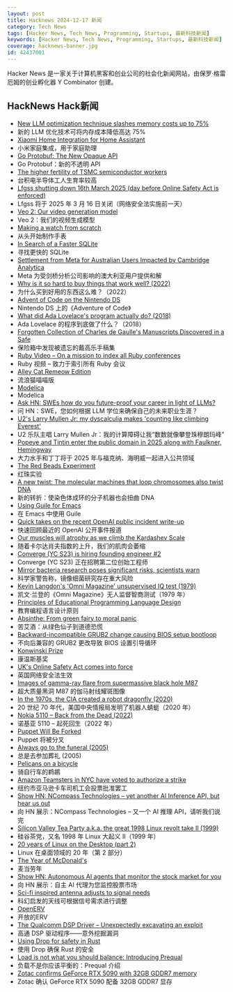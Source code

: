 ```yaml
---
layout: post
title: Hacknews 2024-12-17 新闻
category: Tech News
tags: [Hacker News, Tech News, Programming, Startups, 最新科技新闻]
keywords: [Hacker News, Tech News, Programming, Startups, 最新科技新闻]
coverage: hacknews-banner.jpg
id: 42437001
---
```


Hacker News 是一家关于计算机黑客和创业公司的社会化新闻网站，由保罗·格雷厄姆的创业孵化器 Y Combinator 创建。

## HackNews Hack新闻

- [New LLM optimization technique slashes memory costs up to 75%](https://venturebeat.com/ai/new-llm-optimization-technique-slashes-memory-costs-up-to-75/)
- 新的 LLM 优化技术可将内存成本降低高达 75%
- [Xiaomi Home Integration for Home Assistant](https://github.com/XiaoMi/ha_xiaomi_home)
- 小米家庭集成，用于家庭助理
- [Go Protobuf: The New Opaque API](https://go.dev/blog/protobuf-opaque)
- Go Protobuf：新的不透明 API
- [The higher fertility of TSMC semiconductor workers](https://www.boomcampaign.org/p/on-the-higher-fertility-of-semiconductor)
- 台积电半导体工人生育率较高
- [Lfgss shutting down 16th March 2025 (day before Online Safety Act is enforced)](https://www.lfgss.com/conversations/401475/)
- Lfgss 将于 2025 年 3 月 16 日关闭（网络安全法实施前一天）
- [Veo 2: Our video generation model](https://deepmind.google/technologies/veo/veo-2/)
- Veo 2：我们的视频生成模型
- [Making a watch from scratch](https://old.reddit.com/r/watchmaking/comments/1gvdmyo/i_made_a_watch_from_scratch_link_to_the_build/)
- 从头开始制作手表
- [In Search of a Faster SQLite](https://avi.im/blag/2024/faster-sqlite/)
- 寻找更快的 SQLite
- [Settlement from Meta for Australian Users Impacted by Cambridge Analytica](https://www.oaic.gov.au/news/media-centre/landmark-settlement-of-$50m-from-meta-for-australian-users-impacted-by-cambridge-analytica-incident)
- Meta 为受剑桥分析公司影响的澳大利亚用户提供和解
- [Why is it so hard to buy things that work well? (2022)](https://danluu.com/nothing-works/)
- 为什么买到好用的东西这么难？（2022）
- [Advent of Code on the Nintendo DS](https://sailor.li/aocnds.html)
- Nintendo DS 上的《Adventure of Code》
- [What did Ada Lovelace's program actually do? (2018)](https://twobithistory.org/2018/08/18/ada-lovelace-note-g.html)
- Ada Lovelace 的程序到底做了什么？（2018）
- [Forgotten Collection of Charles de Gaulle's Manuscripts Discovered in a Safe](https://www.smithsonianmag.com/smart-news/a-forgotten-collection-of-charles-de-gaulles-personal-letters-speeches-and-manuscripts-has-been-discovered-in-a-safe-180985666/)
- 保险箱中发现被遗忘的戴高乐手稿集
- [Ruby Video – On a mission to index all Ruby conferences](https://www.rubyvideo.dev/)
- Ruby 视频 – 致力于索引所有 Ruby 会议
- [Alley Cat Remeow Edition](https://www.joflof.com/alley.html)
- 流浪猫喵喵版
- [Modelica](https://modelica.org/)
- Modelica
- [Ask HN: SWEs how do you future-proof your career in light of LLMs?]()
- 问 HN：SWE，您如何根据 LLM 学位来确保自己的未来职业生涯？
- [U2's Larry Mullen Jr: my dyscalculia makes 'counting like climbing Everest'](https://www.thetimes.com/culture/music/article/larry-mullen-jr-u2-dyscalculia-mxlwq5swz)
- U2 乐队主唱 Larry Mullen Jr：我的计算障碍让我“数数就像攀登珠穆朗玛峰”
- [Popeye and Tintin enter the public domain in 2025 along with Faulkner, Hemingway](https://apnews.com/article/public-domain-2025-popeye-tintin-e71ca89b7a430e68e66a7c6ce45a98eb)
- 大力水手和丁丁将于 2025 年与福克纳、海明威一起进入公共领域
- [The Red Beads Experiment](https://medium.com/make-work-better/w-edwards-demings-red-beads-experiment-dea18bfc2aba)
- 红珠实验
- [A new twist: The molecular machines that loop chromosomes also twist DNA](https://phys.org/news/2024-12-molecular-machines-loop-chromosomes-dna.html)
- 新的转折：使染色体成环的分子机器也会扭曲 DNA
- [Using Guile for Emacs](https://lwn.net/SubscriberLink/1001645/b1e4453a8c6c16d7/)
- 在 Emacs 中使用 Guile
- [Quick takes on the recent OpenAI public incident write-up](https://surfingcomplexity.blog/2024/12/14/quick-takes-on-the-recent-openai-public-incident-write-up/)
- 快速回顾最近的 OpenAI 公开事件报道
- [Our muscles will atrophy as we climb the Kardashev Scale](https://solmaz.io/our-muscles-will-atrophy)
- 随着卡尔达肖夫指数的上升，我们的肌肉会萎缩
- [Converge (YC S23) is hiring founding engineer #2](https://www.ycombinator.com/companies/converge/jobs/GQWZ40Z-founding-engineer-2-at-1m-arr)
- Converge (YC S23) 正在招聘第二位创始工程师
- [Mirror bacteria research poses significant risks, scientists warn](https://www.the-scientist.com/mirror-bacteria-research-poses-significant-risks-dozens-of-scientists-warn-72419)
- 科学家警告称，镜像细菌研究存在重大风险
- [Kevin Langdon's 'Omni Magazine' unsupervised IQ test (1979)](http://www.lumifont.co.uk/omnitest.php)
- 凯文·兰登的《Omni Magazine》无人监督智商测试（1979 年）
- [Principles of Educational Programming Language Design](https://infedu.vu.lt/journal/INFEDU/article/797/info)
- 教育编程语言设计原则
- [Absinthe: From green fairy to moral panic](https://www.historytoday.com/archive/history-matters/absinthe-green-fairy-moral-panic)
- 苦艾酒：从绿色仙子到道德恐慌
- [Backward-incompatible GRUB2 change causing BIOS setup bootloop](https://op-co.de/blog/posts/grub2_bios_bootloop/)
- 不向后兼容的 GRUB2 更改导致 BIOS 设置引导循环
- [Konwinski Prize](https://andykonwinski.com/2024/12/12/konwinski-prize.html)
- 康温斯基奖
- [UK's Online Safety Act comes into force](https://www.ofcom.org.uk/online-safety/illegal-and-harmful-content/time-for-tech-firms-to-act-uk-online-safety-regulation-comes-into-force/)
- 英国网络安全法生效
- [Images of gamma-ray flare from supermassive black hole M87](https://newsroom.ucla.edu/releases/astrophysicists-capture-huge-gamma-ray-flare-supermassive-black-hole-m87)
- 超大质量黑洞 M87 的伽马射线耀斑图像
- [In the 1970s, the CIA created a robot dragonfly (2020)](https://www.popularmechanics.com/flight/drones/a30795266/cia-robot-dragonfly/)
- 20 世纪 70 年代，美国中央情报局发明了机器人蜻蜓（2020 年）
- [Nokia 5110 – Back from the Dead (2022)](https://opsbros.com/nokia-5110-back-from-the-dead/)
- 诺基亚 5110 – 起死回生（2022 年）
- [Puppet Will Be Forked](https://fosstodon.org/@genebean/113664863697232378)
- Puppet 将被分叉
- [Always go to the funeral (2005)](https://www.npr.org/2005/08/08/4785079/always-go-to-the-funeral)
- 总是去参加葬礼 (2005)
- [Pelicans on a bicycle](https://simonwillison.net/2024/Oct/25/pelicans-on-a-bicycle/)
- 骑自行车的鹈鹕
- [Amazon Teamsters in NYC have voted to authorize a strike](https://www.theverge.com/2024/12/16/24322383/amazon-warehouse-delivery-drivers-unions-teamsters-strike-labor-safety-senate-report)
- 纽约市亚马逊卡车司机工会投票批准罢工
- [Show HN: NCompass Technologies – yet another AI Inference API, but hear us out](https://www.ncompass.tech/about)
- 向 HN 展示：NCompass Technologies – 又一个 AI 推理 API，请听我们说完
- [Silicon Valley Tea Party a.k.a. the great 1998 Linux revolt take II (1999)](http://marc.merlins.org/linux/teaparty/)
- 硅谷茶党，又名 1998 年 Linux 大起义 II（1999 年）
- [20 years of Linux on the Desktop (part 2)](https://ploum.net/2024-12-16-linux_desktop2.html)
- Linux 在桌面领域的 20 年（第 2 部分）
- [The Year of McDonald's](https://www.thefp.com/p/the-year-of-mcdonalds-trump-luigi-mangione)
- 麦当劳年
- [Show HN: Autonomous AI agents that monitor the stock market for you](https://decodeinvesting.com/chat?agents=lima)
- 向 HN 展示：自主 AI 代理为您监控股票市场
- [Sci-fi inspired antenna adjusts to signal needs](https://spectrum.ieee.org/smart-materials-morphing-antenna)
- 科幻启发的天线可根据信号需求进行调整
- [OpenERV](https://www.openerv.ca)
- 开放的ERV
- [The Qualcomm DSP Driver – Unexpectedly excavating an exploit](https://googleprojectzero.blogspot.com/2024/12/qualcomm-dsp-driver-unexpectedly-excavating-exploit.html)
- 高通 DSP 驱动程序——意外挖掘漏洞
- [Using Drop for safety in Rust](https://v5.chriskrycho.com/journal/read-the-code/using-drop-for-safety-in-rust/)
- 使用 Drop 确保 Rust 的安全
- [Load is not what you should balance: Introducing Prequal](https://www.usenix.org/conference/nsdi24/presentation/wydrowski)
- 负载不是你应该平衡的：Prequal 介绍
- [Zotac confirms GeForce RTX 5090 with 32GB GDDR7 memory](https://videocardz.com/newz/zotac-confirms-geforce-rtx-5090-with-32gb-gddr7-memory-5080-and-5070-series-listed-as-well)
- Zotac 确认 GeForce RTX 5090 配备 32GB GDDR7 显存

